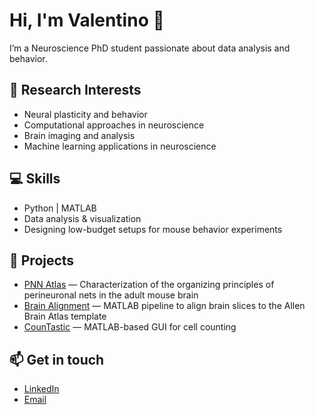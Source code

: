 # Hi, I'm Valentino 👋

I’m a Neuroscience PhD student passionate about data analysis and behavior. 

## 🔬 Research Interests
- Neural plasticity and behavior  
- Computational approaches in neuroscience
- Brain imaging and analysis  
- Machine learning applications in neuroscience  

## 💻 Skills
- Python | MATLAB
- Data analysis & visualization  
- Designing low-budget setups for mouse behavior experiments

## 📂 Projects
- [PNN Atlas](https://github.com/LeonardoLupori/wholeBrain_PNN_analysis) — Characterization of the organizing principles of perineuronal nets in the adult mouse brain  
- [Brain Alignment](https://github.com/LeonardoLupori/brainAlignment) — MATLAB pipeline to align brain slices to the Allen Brain Atlas template
- [CounTastic](https://github.com/valtot/CounTastic) — MATLAB-based GUI for cell counting

## 📫 Get in touch
- [LinkedIn](www.linkedin.com/in/valentino-totaro)  
- [Email](mailto:valentino.totaro@sns.it)
